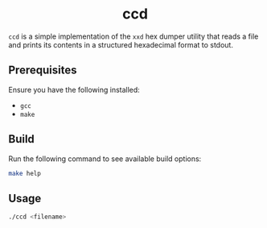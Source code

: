 <div align="center">

  # ccd

</div>

`ccd` is a simple implementation of the `xxd` hex dumper utility that reads a 
file and prints its contents in a structured hexadecimal format to stdout.

## Prerequisites

Ensure you have the following installed:

- `gcc`
- `make`

## Build

Run the following command to see available build options:

```bash
make help
```

## Usage

```bash
./ccd <filename>
```
